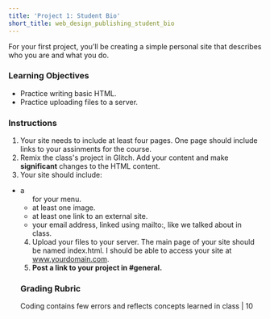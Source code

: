 ```yaml
---
title: 'Project 1: Student Bio'
short_title: web_design_publishing_student_bio
---
```


For your first project, you'll be creating a simple personal site that describes who you are and what you do.

### Learning Objectives

- Practice writing basic HTML.
- Practice uploading files to a server.

### Instructions

1. Your site needs to include at least four pages. One page should include links to your assinments for the course.
2. Remix the class's project in Glitch. Add your content and make <strong>significant</strong> changes to the HTML content.  
3. Your site should include:
  - a <ul> for your menu.
  - at least one image.
  - at least one link to an external site.
  - your email address, linked using mailto:, like we talked about in class.
4. Upload your files to your server. The main page of your site should be named index.html. I should be able to access your site at www.yourdomain.com.
5. __Post a link to your project in #general.__

### Grading Rubric

Coding contains few errors and reflects concepts learned in class | 10
